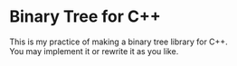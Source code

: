 # Binary Tree for C++
This is my practice of making a binary tree library for C++.\
You may implement it or rewrite it as you like.
